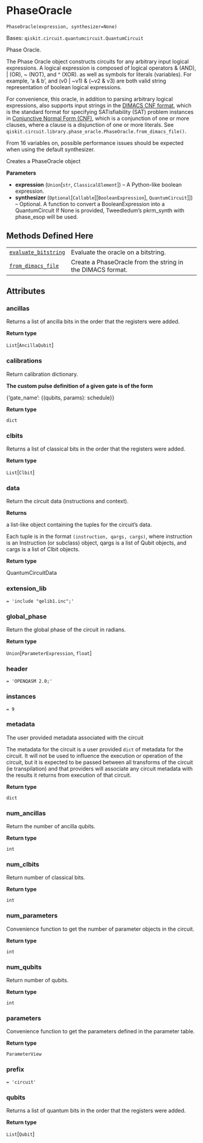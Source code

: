 # PhaseOracle

<span id="undefined" />

`PhaseOracle(expression, synthesizer=None)`

Bases: `qiskit.circuit.quantumcircuit.QuantumCircuit`

Phase Oracle.

The Phase Oracle object constructs circuits for any arbitrary input logical expressions. A logical expression is composed of logical operators & (AND), | (OR), \~ (NOT), and ^ (XOR). as well as symbols for literals (variables). For example, ‘a & b’, and (v0 | \~v1) & (\~v2 & v3) are both valid string representation of boolean logical expressions.

For convenience, this oracle, in addition to parsing arbitrary logical expressions, also supports input strings in the [DIMACS CNF format](http://www.satcompetition.org/2009/format-benchmarks2009.html), which is the standard format for specifying SATisfiability (SAT) problem instances in [Conjunctive Normal Form (CNF)](https://en.wikipedia.org/wiki/Conjunctive_normal_form), which is a conjunction of one or more clauses, where a clause is a disjunction of one or more literals. See `qiskit.circuit.library.phase_oracle.PhaseOracle.from_dimacs_file()`.

From 16 variables on, possible performance issues should be expected when using the default synthesizer.

Creates a PhaseOracle object

**Parameters**

*   **expression** (`Union`\[`str`, `ClassicalElement`]) – A Python-like boolean expression.
*   **synthesizer** (`Optional`\[`Callable`\[\[`BooleanExpression`], `QuantumCircuit`]]) – Optional. A function to convert a BooleanExpression into a QuantumCircuit If None is provided, Tweedledum’s pkrm\_synth with phase\_esop will be used.

## Methods Defined Here

|                                                                                                                                                                                             |                                                            |
| ------------------------------------------------------------------------------------------------------------------------------------------------------------------------------------------- | ---------------------------------------------------------- |
| [`evaluate_bitstring`](qiskit.circuit.library.PhaseOracle.evaluate_bitstring#qiskit.circuit.library.PhaseOracle.evaluate_bitstring "qiskit.circuit.library.PhaseOracle.evaluate_bitstring") | Evaluate the oracle on a bitstring.                        |
| [`from_dimacs_file`](qiskit.circuit.library.PhaseOracle.from_dimacs_file#qiskit.circuit.library.PhaseOracle.from_dimacs_file "qiskit.circuit.library.PhaseOracle.from_dimacs_file")         | Create a PhaseOracle from the string in the DIMACS format. |

## Attributes

<span id="undefined" />

### ancillas

Returns a list of ancilla bits in the order that the registers were added.

**Return type**

`List`\[`AncillaQubit`]

<span id="undefined" />

### calibrations

Return calibration dictionary.

**The custom pulse definition of a given gate is of the form**

\{‘gate\_name’: \{(qubits, params): schedule}}

**Return type**

`dict`

<span id="undefined" />

### clbits

Returns a list of classical bits in the order that the registers were added.

**Return type**

`List`\[`Clbit`]

<span id="undefined" />

### data

Return the circuit data (instructions and context).

**Returns**

a list-like object containing the tuples for the circuit’s data.

Each tuple is in the format `(instruction, qargs, cargs)`, where instruction is an Instruction (or subclass) object, qargs is a list of Qubit objects, and cargs is a list of Clbit objects.

**Return type**

QuantumCircuitData

<span id="undefined" />

### extension\_lib

`= 'include "qelib1.inc";'`

<span id="undefined" />

### global\_phase

Return the global phase of the circuit in radians.

**Return type**

`Union`\[`ParameterExpression`, `float`]

<span id="undefined" />

### header

`= 'OPENQASM 2.0;'`

<span id="undefined" />

### instances

`= 9`

<span id="undefined" />

### metadata

The user provided metadata associated with the circuit

The metadata for the circuit is a user provided `dict` of metadata for the circuit. It will not be used to influence the execution or operation of the circuit, but it is expected to be passed between all transforms of the circuit (ie transpilation) and that providers will associate any circuit metadata with the results it returns from execution of that circuit.

**Return type**

`dict`

<span id="undefined" />

### num\_ancillas

Return the number of ancilla qubits.

**Return type**

`int`

<span id="undefined" />

### num\_clbits

Return number of classical bits.

**Return type**

`int`

<span id="undefined" />

### num\_parameters

Convenience function to get the number of parameter objects in the circuit.

**Return type**

`int`

<span id="undefined" />

### num\_qubits

Return number of qubits.

**Return type**

`int`

<span id="undefined" />

### parameters

Convenience function to get the parameters defined in the parameter table.

**Return type**

`ParameterView`

<span id="undefined" />

### prefix

`= 'circuit'`

<span id="undefined" />

### qubits

Returns a list of quantum bits in the order that the registers were added.

**Return type**

`List`\[`Qubit`]
